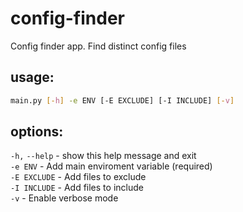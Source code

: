 # config-finder
Config finder app. Find distinct config files 

usage:
----
```bash
main.py [-h] -e ENV [-E EXCLUDE] [-I INCLUDE] [-v]
```

options:
----
  `-h,` `--help`  - show this help message and exit </br>
  `-e ENV`        - Add main enviroment variable (required) </br>
  `-E EXCLUDE`    - Add files to exclude </br>
  `-I INCLUDE`    - Add files to include </br>
  `-v`            - Enable verbose mode </br>
